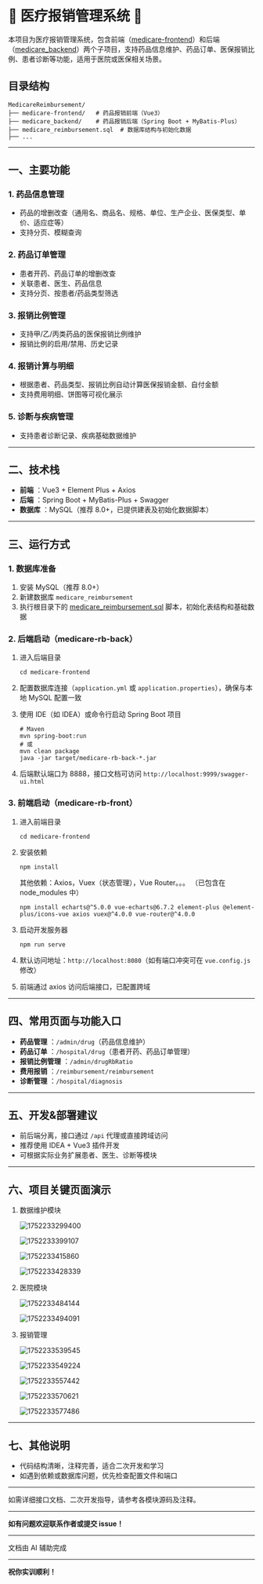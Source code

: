 # 💊 医疗报销管理系统 💊

本项目为医疗报销管理系统，包含前端（[medicare-frontend](vscode-file://vscode-app/Applications/Visual%20Studio%20Code.app/Contents/Resources/app/out/vs/code/electron-sandbox/workbench/workbench.html)）和后端（[medicare_backend](vscode-file://vscode-app/Applications/Visual%20Studio%20Code.app/Contents/Resources/app/out/vs/code/electron-sandbox/workbench/workbench.html)）两个子项目，支持药品信息维护、药品订单、医保报销比例、患者诊断等功能，适用于医院或医保相关场景。

## 目录结构

```
MedicareReimbursement/
├── medicare-frontend/   # 药品报销前端（Vue3）
├── medicare_backend/    # 药品报销后端（Spring Boot + MyBatis-Plus）
├── medicare_reimbursement.sql  # 数据库结构与初始化数据
├── ...
```

---

## 一、主要功能

### 1. 药品信息管理

- 药品的增删改查（通用名、商品名、规格、单位、生产企业、医保类型、单价、适应症等）
- 支持分页、模糊查询

### 2. 药品订单管理

- 患者开药、药品订单的增删改查
- 关联患者、医生、药品信息
- 支持分页、按患者/药品类型筛选

### 3. 报销比例管理

- 支持甲/乙/丙类药品的医保报销比例维护
- 报销比例的启用/禁用、历史记录

### 4. 报销计算与明细

- 根据患者、药品类型、报销比例自动计算医保报销金额、自付金额
- 支持费用明细、饼图等可视化展示

### 5. 诊断与疾病管理

- 支持患者诊断记录、疾病基础数据维护

---

## 二、技术栈

- **前端** ：Vue3 + Element Plus + Axios
- **后端** ：Spring Boot + MyBatis-Plus + Swagger
- **数据库** ：MySQL（推荐 8.0+，已提供建表及初始化数据脚本）

---

## 三、运行方式

### 1. 数据库准备

1. 安装 MySQL（推荐 8.0+）
2. 新建数据库 `medicare_reimbursement`
3. 执行根目录下的 [medicare_reimbursement.sql](vscode-file://vscode-app/Applications/Visual%20Studio%20Code.app/Contents/Resources/app/out/vs/code/electron-sandbox/workbench/workbench.html) 脚本，初始化表结构和基础数据

### 2. 后端启动（medicare-rb-back）

1. 进入后端目录

   ```
   cd medicare-frontend
   ```

2. 配置数据库连接（`application.yml` 或 `application.properties`），确保与本地 MySQL 配置一致
3. 使用 IDE（如 IDEA）或命令行启动 Spring Boot 项目

   ```
   # Maven
   mvn spring-boot:run
   # 或
   mvn clean package
   java -jar target/medicare-rb-back-*.jar
   ```

4. 后端默认端口为 8888，接口文档可访问 `http://localhost:9999/swagger-ui.html`

### 3. 前端启动（medicare-rb-front）

1. 进入前端目录

   ```
   cd medicare-frontend
   ```

2. 安装依赖

   ```
   npm install
   ```

   其他依赖：Axios，Vuex（状态管理），Vue Router。。。
   （已包含在 node_modules 中）

   ```
   npm install echarts@^5.0.0 vue-echarts@6.7.2 element-plus @element-plus/icons-vue axios vuex@^4.0.0 vue-router@^4.0.0
   ```

3. 启动开发服务器

   ```
   npm run serve
   ```

4. 默认访问地址：`http://localhost:8080`（如有端口冲突可在 `vue.config.js` 修改）
5. 前端通过 axios 访问后端接口，已配置跨域

---

## 四、常用页面与功能入口

- **药品管理** ：`/admin/drug`（药品信息维护）
- **药品订单** ：`/hospital/drug`（患者开药、药品订单管理）
- **报销比例管理** ：`/admin/drugRbRatio`
- **费用报销** ：`/reimbursement/reimbursement`
- **诊断管理** ：`/hospital/diagnosis`

---

## 五、开发&部署建议

- 前后端分离，接口通过 `/api` 代理或直接跨域访问
- 推荐使用 IDEA + Vue3 插件开发
- 可根据实际业务扩展患者、医生、诊断等模块

---

## 六、项目关键页面演示

1. 数据维护模块

   ![1752233299400](image/README/1752233299400.png)

   ![1752233399107](image/README/1752233399107.png)

   ![1752233415860](image/README/1752233415860.png)

   ![1752233428339](image/README/1752233428339.png)

2. 医院模块

   ![1752233484144](image/README/1752233484144.png)

   ![1752233494091](image/README/1752233494091.png)

3. 报销管理

   ![1752233539545](image/README/1752233539545.png)

   ![1752233549224](image/README/1752233549224.png)

   ![1752233557442](image/README/1752233557442.png)

   ![1752233570621](image/README/1752233570621.png)

   ![1752233577486](image/README/1752233577486.png)

---

## 七、其他说明

- 代码结构清晰，注释完善，适合二次开发和学习
- 如遇到依赖或数据库问题，优先检查配置文件和端口

---

如需详细接口文档、二次开发指导，请参考各模块源码及注释。

---

**如有问题欢迎联系作者或提交 issue！**

---

文档由 AI 辅助完成

---

**祝你实训顺利！**
